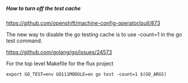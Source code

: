 
##### How to turn off the test cache

https://github.com/openshift/machine-config-operator/pull/873

The new way to disable the go testing cache is to use -count=1 in the go test command.

https://github.com/golang/go/issues/24573

For the top level Makefile for the flux project

```
export GO_TEST=env GO111MODULE=on go test -count=1 $(GO_ARGS)
```
